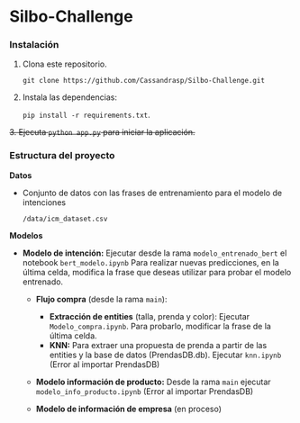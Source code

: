 # Silbo-Challenge

### **Instalación**
1. Clona este repositorio.

	`git clone https://github.com/Cassandrasp/Silbo-Challenge.git`
	
2. Instala las dependencias: 

	`pip install -r requirements.txt`.

~~3. Ejecuta `python app.py` para iniciar la aplicación.~~

### **Estructura del proyecto** 

**Datos**
-	Conjunto de datos con las frases de entrenamiento para el modelo de intenciones

	`/data/icm_dataset.csv`

**Modelos**
- **Modelo de intención:** Ejecutar desde la rama `modelo_entrenado_bert` el notebook `bert_modelo.ipynb`
	Para realizar nuevas predicciones, en la última celda, modifica la frase que deseas utilizar para probar el modelo entrenado.

	- **Flujo compra** (desde la rama `main`):
		- **Extracción de entities** (talla, prenda y color): Ejecutar `Modelo_compra.ipynb`. Para probarlo, modificar la frase de la última celda.
		- **KNN:** Para extraer una propuesta de prenda a partir de las entities y la base de datos (PrendasDB.db). Ejecutar `knn.ipynb` (Error al importar PrendasDB)

	- **Modelo información de producto:** Desde la rama `main` ejecutar `modelo_info_producto.ipynb` (Error al importar PrendasDB)

	- **Modelo de información de empresa** (en proceso)